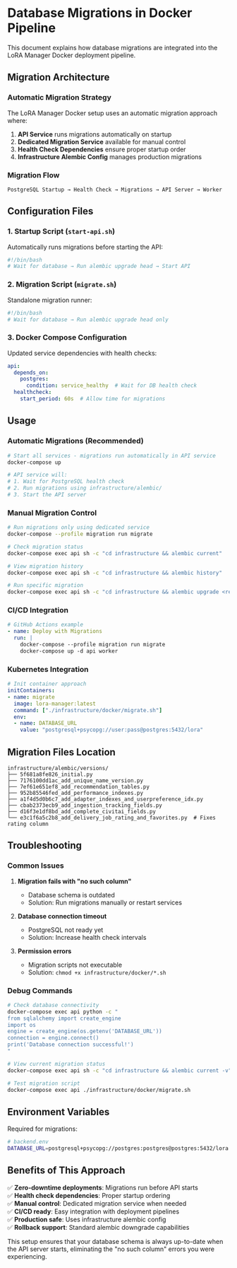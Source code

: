 # Database Migrations in Docker Pipeline

This document explains how database migrations are integrated into the LoRA Manager Docker deployment pipeline.

## Migration Architecture

### Automatic Migration Strategy

The LoRA Manager Docker setup uses an automatic migration approach where:

1. **API Service** runs migrations automatically on startup
2. **Dedicated Migration Service** available for manual control
3. **Health Check Dependencies** ensure proper startup order
4. **Infrastructure Alembic Config** manages production migrations

### Migration Flow

```
PostgreSQL Startup → Health Check → Migrations → API Server → Worker
```

## Configuration Files

### 1. Startup Script (`start-api.sh`)
Automatically runs migrations before starting the API:

```bash
#!/bin/bash
# Wait for database → Run alembic upgrade head → Start API
```

### 2. Migration Script (`migrate.sh`)
Standalone migration runner:

```bash
#!/bin/bash
# Wait for database → Run alembic upgrade head only
```

### 3. Docker Compose Configuration
Updated service dependencies with health checks:

```yaml
api:
  depends_on:
    postgres:
      condition: service_healthy  # Wait for DB health check
  healthcheck:
    start_period: 60s  # Allow time for migrations
```

## Usage

### Automatic Migrations (Recommended)

```bash
# Start all services - migrations run automatically in API service
docker-compose up

# API service will:
# 1. Wait for PostgreSQL health check
# 2. Run migrations using infrastructure/alembic/
# 3. Start the API server
```

### Manual Migration Control

```bash
# Run migrations only using dedicated service
docker-compose --profile migration run migrate

# Check migration status
docker-compose exec api sh -c "cd infrastructure && alembic current"

# View migration history  
docker-compose exec api sh -c "cd infrastructure && alembic history"

# Run specific migration
docker-compose exec api sh -c "cd infrastructure && alembic upgrade <revision>"
```

### CI/CD Integration

```yaml
# GitHub Actions example
- name: Deploy with Migrations
  run: |
    docker-compose --profile migration run migrate
    docker-compose up -d api worker
```

### Kubernetes Integration

```yaml
# Init container approach
initContainers:
- name: migrate
  image: lora-manager:latest
  command: ["./infrastructure/docker/migrate.sh"]
  env:
  - name: DATABASE_URL
    value: "postgresql+psycopg://user:pass@postgres:5432/lora"
```

## Migration Files Location

```
infrastructure/alembic/versions/
├── 5f681a8fe826_initial.py
├── 7176100dd1ac_add_unique_name_version.py  
├── 7ef61e651ef8_add_recommendation_tables.py
├── 952b85546fed_add_performance_indexes.py
├── a1f4d5d0b6c7_add_adapter_indexes_and_userpreference_idx.py
├── cbab2373ecb9_add_ingestion_tracking_fields.py
├── d16f3e1df8bd_add_complete_civitai_fields.py
└── e3c1f6a5c2b8_add_delivery_job_rating_and_favorites.py  # Fixes rating column
```

## Troubleshooting

### Common Issues

1. **Migration fails with "no such column"**
   - Database schema is outdated
   - Solution: Run migrations manually or restart services

2. **Database connection timeout**
   - PostgreSQL not ready yet
   - Solution: Increase health check intervals

3. **Permission errors**
   - Migration scripts not executable
   - Solution: `chmod +x infrastructure/docker/*.sh`

### Debug Commands

```bash
# Check database connectivity
docker-compose exec api python -c "
from sqlalchemy import create_engine
import os
engine = create_engine(os.getenv('DATABASE_URL'))
connection = engine.connect()
print('Database connection successful!')
"

# View current migration status
docker-compose exec api sh -c "cd infrastructure && alembic current -v"

# Test migration script
docker-compose exec api ./infrastructure/docker/migrate.sh
```

## Environment Variables

Required for migrations:

```bash
# backend.env
DATABASE_URL=postgresql+psycopg://postgres:postgres@postgres:5432/lora
```

## Benefits of This Approach

✅ **Zero-downtime deployments**: Migrations run before API starts  
✅ **Health check dependencies**: Proper startup ordering  
✅ **Manual control**: Dedicated migration service when needed  
✅ **CI/CD ready**: Easy integration with deployment pipelines  
✅ **Production safe**: Uses infrastructure alembic config  
✅ **Rollback support**: Standard alembic downgrade capabilities  

This setup ensures that your database schema is always up-to-date when the API server starts, eliminating the "no such column" errors you were experiencing.